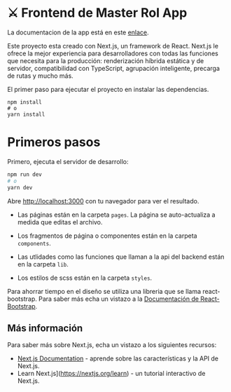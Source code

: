 # ⚔️ Frontend de Master Rol App

La documentacion de la app está en este [enlace](https://docs.google.com/document/d/1Wp7xttDg_3s8oMbtHIdqyyTfLfzORPlTK6rKtRsnxtg/edit).

Este proyecto esta creado con Next.js, un framework de React. Next.js le ofrece la mejor experiencia para desarrolladores con todas las funciones que necesita para la producción: renderización híbrida estática y de servidor, compatibilidad con TypeScript, agrupación inteligente, precarga de rutas y mucho más.

El primer paso para ejecutar el proyecto en instalar las dependencias.

```
npm install
# o
yarn install
```

# Primeros pasos

Primero, ejecuta el servidor de desarrollo:

```bash
npm run dev
# o
yarn dev
```

Abre [http://localhost:3000](http://localhost:3000) con tu navegador para ver el resultado.

- Las páginas están en la carpeta `pages`. La página se auto-actualiza a medida que editas el archivo.

- Los fragmentos de página o componentes están en la carpeta `components`.

- Las utlidades como las funciones que llaman a la api del backend están en la carpeta `lib`.

- Los estilos de scss están en la carpeta `styles`.

Para ahorrar tiempo en el diseño se utiliza una libreria que se llama react-bootstrap. Para saber más echa un vistazo a la [Documentación de React-Bootstrap](https://react-bootstrap.github.io/).

## Más información

Para saber más sobre Next.js, echa un vistazo a los siguientes recursos:

- [Next.js Documentation](https://nextjs.org/docs) - aprende sobre las características y la API de Next.js.
- Learn Next.js](https://nextjs.org/learn) - un tutorial interactivo de Next.js.


